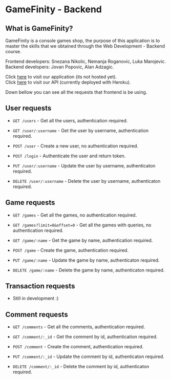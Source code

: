 # GameFinity - Backend

## What is GameFinity?

GameFinity is a console games shop, the purpose of this application is to master the skills that we obtained through the Web Development - Backend course.

Frontend developers: Snezana Nikolic, Nemanja Roganovic, Luka Marojevic. <br/>
Backend developers: Jovan Popovic, Alan Adzagic.

Click [here]() to visit our application (its not hosted yet). <br/>
Click [here](https://gamefinity-api.herokuapp.com/) to visit our API (currently deployed with Heroku).

Down bellow you can see all the requests that frontend is be using.

## User requests

- `GET /users` - Get all the users, authentication required.

- `GET /user/:username` - Get the user by username, authentication required.

- `POST /user` - Create a new user, no authentication required.

- `POST /login` - Authenticate the user and return token.

- `PUT /user/:username` - Update the user by username, authenticaton required.

- `DELETE /user/:username` - Delete the user by username, authenticaton required.

## Game requests

- `GET /games` - Get all the games, no authentication required.

- `GET /games?limit=0&offset=0` - Get all the games with queries, no authentication required.

- `GET /game/:name` - Get the game by name, authentication required.

- `POST /game` - Create the game, authentication required.

- `PUT /game/:name` - Update the game by name, authenticaton required.

- `DELETE /game/:name` - Delete the game by name, authenticaton required.

## Transaction requests

- Still in development :)

## Comment requests

- `GET /comments` - Get all the comments, authentication required.

- `GET /comment/:_id` - Get the comment by id, authentication required.

- `POST /comment` - Create the comment, authentication required.

- `PUT /comment/:_id` - Update the comment by id, authenticaton required.

- `DELETE /comment/:_id` - Delete the comment by id, authenticaton required.
